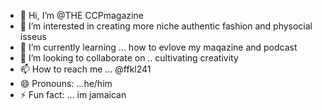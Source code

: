 - 👋 Hi, I’m @THE CCPmagazine
- 👀 I’m interested in creating more niche authentic fashion and physocial isseus
- 🌱 I’m currently learning ... how to evlove my maqazine and podcast 
- 💞️ I’m looking to collaborate on .. cultivating creativity 
- 📫 How to reach me ... @ffkl241
- 😄 Pronouns: ...he/him
- ⚡ Fun fact: ... im jamaican

<!---
CCPMAG/CCPMAG is a ✨ special ✨ repository because its `README.md` (this file) appears on your GitHub profile.
You can click the Preview link to take a look at your changes.
--->
